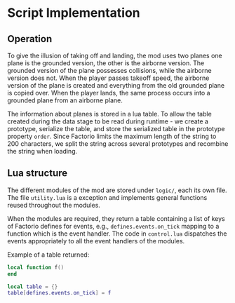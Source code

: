 # Script Implementation

## Operation

To give the illusion of taking off and landing, the mod uses two planes one plane is the grounded version, the other is the airborne version. The grounded version of the plane possesses collisions, while the airborne version does not. When the player passes takeoff speed, the airborne version of the plane is created and everything from the old grounded plane is copied over. When the player lands, the same process occurs into a grounded plane from an airborne plane.

The information about planes is stored in a lua table. To allow the table created during the data stage to be read during runtime - we create a prototype, serialize the table, and store the serialized table in the prototype property `order`. Since Factorio limits the maximum length of the string to 200 characters, we split the string across several prototypes and recombine the string when loading.

## Lua structure

The different modules of the mod are stored under `logic/`, each its own file. The file `utility.lua` is a exception and implements general functions reused throughout the modules.

When the modules are required, they return a table containing a list of keys of Factorio defines for events, e.g., `defines.events.on_tick` mapping to a function which is the event handler. The code in `control.lua` dispatches the events appropriately to all the event handlers of the modules.

Example of a table returned:
```lua
local function f()
end

local table = {}
table[defines.events.on_tick] = f
```
